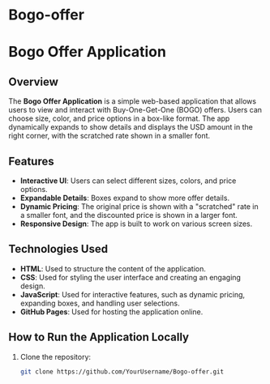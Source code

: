 # Bogo-offer

# Bogo Offer Application

## Overview
The **Bogo Offer Application** is a simple web-based application that allows users to view and interact with Buy-One-Get-One (BOGO) offers. Users can choose size, color, and price options in a box-like format. The app dynamically expands to show details and displays the USD amount in the right corner, with the scratched rate shown in a smaller font.

## Features
- **Interactive UI**: Users can select different sizes, colors, and price options.
- **Expandable Details**: Boxes expand to show more offer details.
- **Dynamic Pricing**: The original price is shown with a "scratched" rate in a smaller font, and the discounted price is shown in a larger font.
- **Responsive Design**: The app is built to work on various screen sizes.

## Technologies Used
- **HTML**: Used to structure the content of the application.
- **CSS**: Used for styling the user interface and creating an engaging design.
- **JavaScript**: Used for interactive features, such as dynamic pricing, expanding boxes, and handling user selections.
- **GitHub Pages**: Used for hosting the application online.

## How to Run the Application Locally
1. Clone the repository:
   ```bash
   git clone https://github.com/YourUsername/Bogo-offer.git
